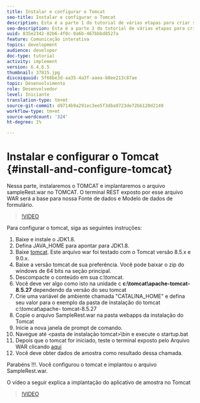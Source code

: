 ```yaml
---
title: Instalar e configurar o Tomcat
seo-title: Instalar e configurar o Tomcat
description: Esta é a parte 1 do tutorial de várias etapas para criar seu primeiro documento de comunicações interativas.Nesta parte, instalaremos o TOMCAT e implantaremos o arquivo sampleRest.war no TOMCAT. O terminal REST exposto por esse arquivo WAR será a base para nossa Fonte de dados e Modelo de dados de formulário.
seo-description: Esta é a parte 1 do tutorial de várias etapas para criar seu primeiro documento de comunicações interativas.Nesta parte, instalaremos o TOMCAT e implantaremos o arquivo sampleRest.war no TOMCAT. O terminal REST exposto por esse arquivo WAR será a base para nossa Fonte de dados e Modelo de dados de formulário.
uuid: 835e2342-82b6-4f0c-9a6b-467bbbd8527a
feature: Comunicação interativa
topics: development
audience: developer
doc-type: tutorial
activity: implement
version: 6.4,6.5
thumbnail: 37815.jpg
discoiquuid: 5f68be3d-aa35-4a3f-aaea-b8ee213c87ae
topic: Desenvolvimento
role: Desenvolvedor
level: Iniciante
translation-type: tm+mt
source-git-commit: d9714b9a291ec3ee5f3dba9723de72bb120d2149
workflow-type: tm+mt
source-wordcount: '324'
ht-degree: 1%

---
```



# Instalar e configurar o Tomcat {#install-and-configure-tomcat}

Nessa parte, instalaremos o TOMCAT e implantaremos o arquivo sampleRest.war no TOMCAT. O terminal REST exposto por esse arquivo WAR será a base para nossa Fonte de dados e Modelo de dados de formulário.

>[!VIDEO](https://video.tv.adobe.com/v/37815/?quality=9&learn=on)

Para configurar o tomcat, siga as seguintes instruções:

1. Baixe e instale o JDK1.8.
2. Defina JAVA_HOME para apontar para JDK1.8.
3. Baixe [tomcat](https://tomcat.apache.org/). Este arquivo war foi testado com o Tomcat versão 8.5.x e 9.0.x.
4. Baixe a versão tomcat de sua preferência. Você pode baixar o zip do windows de 64 bits na seção principal.
5. Descompacte o conteúdo em sua c:\tomcat.
6. Você deve ver algo como isto na unidade c **c:\tomcat\apache-tomcat-8.5.27** dependendo da versão do seu tomcat
7. Crie uma variável de ambiente chamada &quot;CATALINA_HOME&quot; e defina seu valor para o exemplo da pasta de instalação do tomcat c:\tomcat\apache- tomcat-8.5.27
8. Copie o arquivo SampleRest.war na pasta webapps da instalação do Tomcat
9. Inicie a nova janela de prompt de comando.
10. Navegue até &lt;pasta de instalação tomcat>\bin e execute o startup.bat
11. Depois que o tomcat for iniciado, teste o terminal exposto pelo Arquivo WAR clicando [aqui](http://localhost:8080/SampleRest/webapi/getStatement/9586)
12. Você deve obter dados de amostra como resultado dessa chamada.

Parabéns !!!. Você configurou o tomcat e implantou o arquivo SampleRest.war.

O vídeo a seguir explica a implantação do aplicativo de amostra no Tomcat
>[!VIDEO](https://video.tv.adobe.com/v/37815)